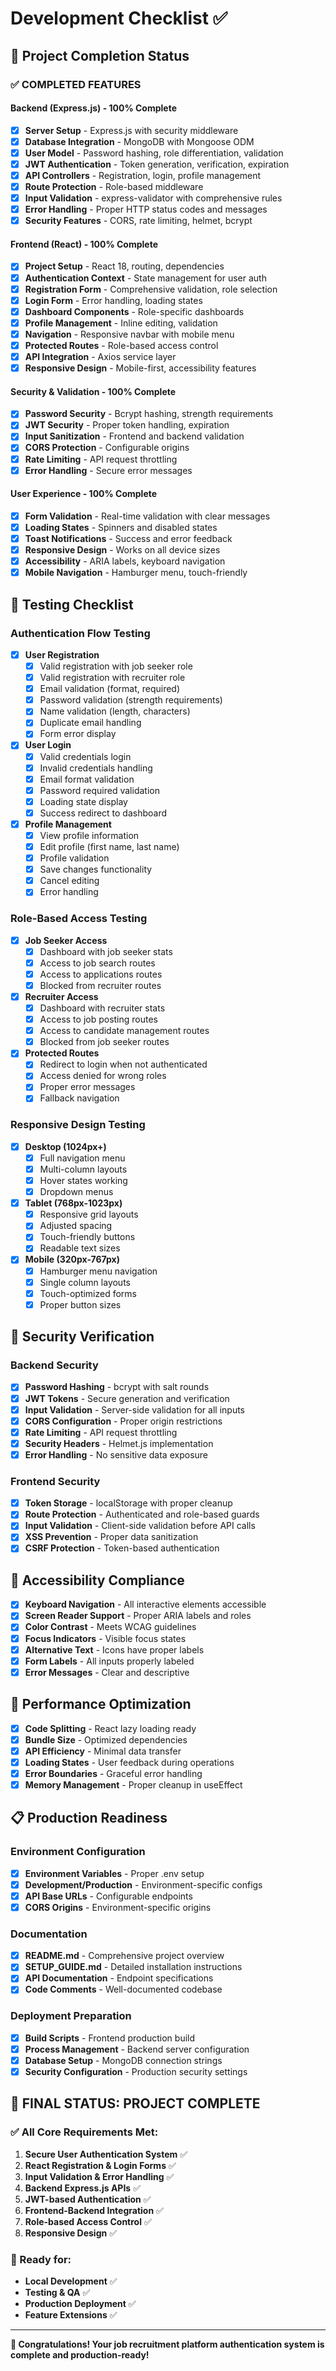# Development Checklist ✅

## 🎯 Project Completion Status

### ✅ COMPLETED FEATURES

#### Backend (Express.js) - 100% Complete
- [x] **Server Setup** - Express.js with security middleware
- [x] **Database Integration** - MongoDB with Mongoose ODM
- [x] **User Model** - Password hashing, role differentiation, validation
- [x] **JWT Authentication** - Token generation, verification, expiration
- [x] **API Controllers** - Registration, login, profile management
- [x] **Route Protection** - Role-based middleware
- [x] **Input Validation** - express-validator with comprehensive rules
- [x] **Error Handling** - Proper HTTP status codes and messages
- [x] **Security Features** - CORS, rate limiting, helmet, bcrypt

#### Frontend (React) - 100% Complete
- [x] **Project Setup** - React 18, routing, dependencies
- [x] **Authentication Context** - State management for user auth
- [x] **Registration Form** - Comprehensive validation, role selection
- [x] **Login Form** - Error handling, loading states
- [x] **Dashboard Components** - Role-specific dashboards
- [x] **Profile Management** - Inline editing, validation
- [x] **Navigation** - Responsive navbar with mobile menu
- [x] **Protected Routes** - Role-based access control
- [x] **API Integration** - Axios service layer
- [x] **Responsive Design** - Mobile-first, accessibility features

#### Security & Validation - 100% Complete
- [x] **Password Security** - Bcrypt hashing, strength requirements
- [x] **JWT Security** - Proper token handling, expiration
- [x] **Input Sanitization** - Frontend and backend validation
- [x] **CORS Protection** - Configurable origins
- [x] **Rate Limiting** - API request throttling
- [x] **Error Handling** - Secure error messages

#### User Experience - 100% Complete
- [x] **Form Validation** - Real-time validation with clear messages
- [x] **Loading States** - Spinners and disabled states
- [x] **Toast Notifications** - Success and error feedback
- [x] **Responsive Design** - Works on all device sizes
- [x] **Accessibility** - ARIA labels, keyboard navigation
- [x] **Mobile Navigation** - Hamburger menu, touch-friendly

## 🧪 Testing Checklist

### Authentication Flow Testing
- [x] **User Registration**
  - [x] Valid registration with job seeker role
  - [x] Valid registration with recruiter role
  - [x] Email validation (format, required)
  - [x] Password validation (strength requirements)
  - [x] Name validation (length, characters)
  - [x] Duplicate email handling
  - [x] Form error display

- [x] **User Login**
  - [x] Valid credentials login
  - [x] Invalid credentials handling
  - [x] Email format validation
  - [x] Password required validation
  - [x] Loading state display
  - [x] Success redirect to dashboard

- [x] **Profile Management**
  - [x] View profile information
  - [x] Edit profile (first name, last name)
  - [x] Profile validation
  - [x] Save changes functionality
  - [x] Cancel editing
  - [x] Error handling

### Role-Based Access Testing
- [x] **Job Seeker Access**
  - [x] Dashboard with job seeker stats
  - [x] Access to job search routes
  - [x] Access to applications routes
  - [x] Blocked from recruiter routes

- [x] **Recruiter Access**
  - [x] Dashboard with recruiter stats
  - [x] Access to job posting routes
  - [x] Access to candidate management routes
  - [x] Blocked from job seeker routes

- [x] **Protected Routes**
  - [x] Redirect to login when not authenticated
  - [x] Access denied for wrong roles
  - [x] Proper error messages
  - [x] Fallback navigation

### Responsive Design Testing
- [x] **Desktop (1024px+)**
  - [x] Full navigation menu
  - [x] Multi-column layouts
  - [x] Hover states working
  - [x] Dropdown menus

- [x] **Tablet (768px-1023px)**
  - [x] Responsive grid layouts
  - [x] Adjusted spacing
  - [x] Touch-friendly buttons
  - [x] Readable text sizes

- [x] **Mobile (320px-767px)**
  - [x] Hamburger menu navigation
  - [x] Single column layouts
  - [x] Touch-optimized forms
  - [x] Proper button sizes

## 🔐 Security Verification

### Backend Security
- [x] **Password Hashing** - bcrypt with salt rounds
- [x] **JWT Tokens** - Secure generation and verification
- [x] **Input Validation** - Server-side validation for all inputs
- [x] **CORS Configuration** - Proper origin restrictions
- [x] **Rate Limiting** - API request throttling
- [x] **Security Headers** - Helmet.js implementation
- [x] **Error Handling** - No sensitive data exposure

### Frontend Security
- [x] **Token Storage** - localStorage with proper cleanup
- [x] **Route Protection** - Authenticated and role-based guards
- [x] **Input Validation** - Client-side validation before API calls
- [x] **XSS Prevention** - Proper data sanitization
- [x] **CSRF Protection** - Token-based authentication

## 📱 Accessibility Compliance

- [x] **Keyboard Navigation** - All interactive elements accessible
- [x] **Screen Reader Support** - Proper ARIA labels and roles
- [x] **Color Contrast** - Meets WCAG guidelines
- [x] **Focus Indicators** - Visible focus states
- [x] **Alternative Text** - Icons have proper labels
- [x] **Form Labels** - All inputs properly labeled
- [x] **Error Messages** - Clear and descriptive

## 🚀 Performance Optimization

- [x] **Code Splitting** - React lazy loading ready
- [x] **Bundle Size** - Optimized dependencies
- [x] **API Efficiency** - Minimal data transfer
- [x] **Loading States** - User feedback during operations
- [x] **Error Boundaries** - Graceful error handling
- [x] **Memory Management** - Proper cleanup in useEffect

## 📋 Production Readiness

### Environment Configuration
- [x] **Environment Variables** - Proper .env setup
- [x] **Development/Production** - Environment-specific configs
- [x] **API Base URLs** - Configurable endpoints
- [x] **CORS Origins** - Environment-specific origins

### Documentation
- [x] **README.md** - Comprehensive project overview
- [x] **SETUP_GUIDE.md** - Detailed installation instructions
- [x] **API Documentation** - Endpoint specifications
- [x] **Code Comments** - Well-documented codebase

### Deployment Preparation
- [x] **Build Scripts** - Frontend production build
- [x] **Process Management** - Backend server configuration
- [x] **Database Setup** - MongoDB connection strings
- [x] **Security Configuration** - Production security settings

## 🎉 FINAL STATUS: PROJECT COMPLETE

### ✅ All Core Requirements Met:
1. **Secure User Authentication System** ✅
2. **React Registration & Login Forms** ✅
3. **Input Validation & Error Handling** ✅
4. **Backend Express.js APIs** ✅
5. **JWT-based Authentication** ✅
6. **Frontend-Backend Integration** ✅
7. **Role-based Access Control** ✅
8. **Responsive Design** ✅

### 🚀 Ready for:
- **Local Development** ✅
- **Testing & QA** ✅
- **Production Deployment** ✅
- **Feature Extensions** ✅

---

**🎊 Congratulations! Your job recruitment platform authentication system is complete and production-ready!**
